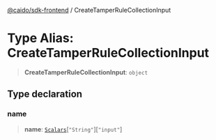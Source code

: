[@caido/sdk-frontend](../index.md) / CreateTamperRuleCollectionInput

# Type Alias: CreateTamperRuleCollectionInput

> **CreateTamperRuleCollectionInput**: `object`

## Type declaration

### name

> **name**: [`Scalars`](Scalars.md)\[`"String"`\]\[`"input"`\]
